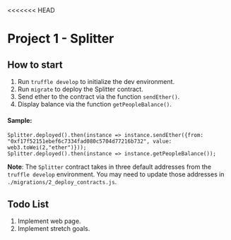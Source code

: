 <<<<<<< HEAD
# Project 1 - Splitter
## How to start
1. Run `truffle develop` to initialize the dev environment.
2. Run `migrate` to deploy the Splitter contract.
3. Send ether to the contract via the function `sendEther()`. 
4. Display balance via the function `getPeopleBalance()`.

#### Sample:
```
Splitter.deployed().then(instance => instance.sendEther({from: "0xf17f52151ebef6c7334fad080c5704d77216b732", value: web3.toWei(2,"ether")}));
Splitter.deployed().then(instance => instance.getPeopleBalance());
```

**Note**: 
The `Splitter` contract takes in three default addresses from the `truffle develop` environment. You may need to update those addresses in `./migrations/2_deploy_contracts.js`.

## Todo List
1. Implement web page.
2. Implement stretch goals.
